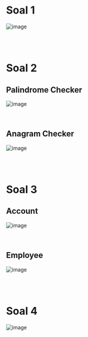 # Soal 1
![image](https://github.com/FrederickGodiva/UTS_Lab5_OOP/assets/114503454/76449df5-7fbd-479e-a22f-18ef16b7dd50)

<br><br>

# Soal 2
## Palindrome Checker
![image](https://github.com/FrederickGodiva/UTS_Lab5_OOP/assets/114503454/f7207958-f6e9-47a9-90e2-9adf4d3b2dec)

<br>

## Anagram Checker
![image](https://github.com/FrederickGodiva/UTS_Lab5_OOP/assets/114503454/799f1b67-284e-4abb-a1ce-694f699210c1)

<br><br>

# Soal 3
## Account
![image](https://github.com/FrederickGodiva/UTS_Lab5_OOP/assets/114503454/319d3994-bb58-4e59-82e9-64af08e2d7a9)

<br>

## Employee
![image](https://github.com/FrederickGodiva/UTS_Lab5_OOP/assets/114503454/2707bb53-4b76-49ce-9b8d-618cbd3dc68f)

<br><br>

# Soal 4
![image](https://github.com/FrederickGodiva/UTS_Lab5_OOP/assets/114503454/75598348-c01e-4d07-a43a-63b9ff0ed642)

